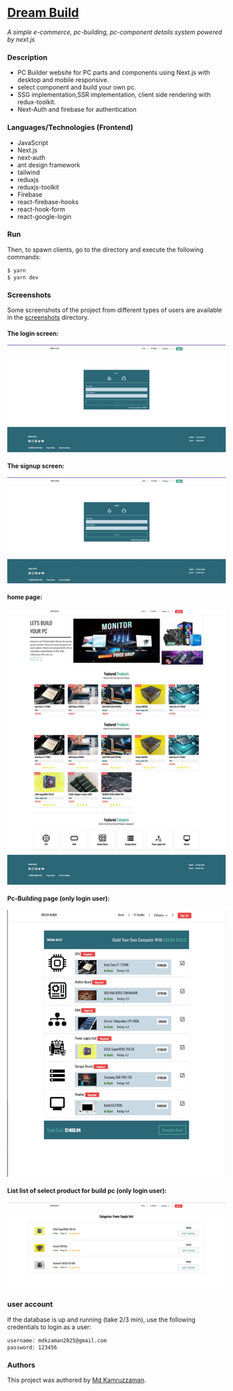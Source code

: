 # [Dream Build](https://dream-build-9bkas06ce-yebenling-zaman.vercel.app/)

_A simple e-commerce, pc-building, pc-component details system powered by next.js_

### Description

- PC Builder website for PC parts and components using Next.js with desktop and mobile responsive.
- select component and build your own pc.
- SSG implementation,SSR implementation, client side rendering with redux-toolkit.
- Next-Auth and firebase for authentication

### Languages/Technologies (Frontend)

- JavaScript
- Next.js
- next-auth
- ant design framework
- tailwind
- reduxjs
- reduxjs-toolkit
- Firebase
- react-firebase-hooks
- react-hook-form
- react-google-login

### Run

Then, to spawn clients, go to the directory and execute the following commands:

```
$ yarn
$ yarn dev
```

### Screenshots

Some screenshots of the project from different types of users are available in the [screenshots](./screenshots/) directory.

#### The login screen:

![](./ScreenShot/login.jpg)

#### The signup screen:

![](./ScreenShot/signup.jpg)

#### home page:

![](./ScreenShot/hero.jpg)
![](./ScreenShot/featured-product.jpg)
![](./ScreenShot/catagory.jpg)

#### Pc-Building page (only login user):

![](./ScreenShot/pcbuilder.jpg)

#### List list of select product for build pc (only login user):

![](./ScreenShot/select.jpg)

### user account

If the database is up and running (take 2/3 min), use the following credentials to login as a user:

```
username: mdkzaman2025@gmail.com
password: 123456
```

### Authors

This project was authored by [Md Kamruzzaman](https://github.com/YeBenLing-ZAMAN/).
